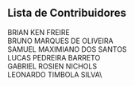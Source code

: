 ## Lista de Contribuidores
BRIAN KEN FREIRE\
BRUNO MARQUES DE OLIVEIRA\
SAMUEL MAXIMIANO DOS SANTOS\
LUCAS PEDREIRA BARRETO\
GABRIEL ROSIEN NICHOLS\
LEONARDO TIMBOLA SILVA\
